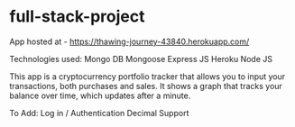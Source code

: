 # full-stack-project

App hosted at - https://thawing-journey-43840.herokuapp.com/

Technologies used: 
Mongo DB
Mongoose
Express JS
Heroku
Node JS

This app is a cryptocurrency portfolio tracker that allows you to input your transactions, both purchases and sales. It shows a graph that tracks your balance over time, which updates after a minute. 

To Add:
Log in / Authentication
Decimal Support